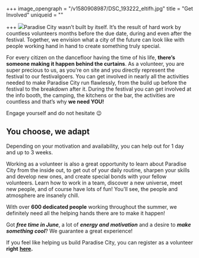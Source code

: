 +++
image_opengraph = "/v1580908987/DSC_193222_eltifh.jpg"
title = "Get Involved"
uniqueid = ""

+++
![](https://res.cloudinary.com/dxswtxauo/image/upload/v1580908987/DSC_193222_eltifh.jpg)Paradise City wasn’t built by itself. It’s the result of hard work by countless volunteers months before the due date, during and even after the festival. Together, we envision what a city of the future can look like with people working hand in hand to create something truly special.

For every citizen on the dancefloor having the time of his life, **there’s someone making it happen behind the curtains**. As a volunteer, you are super precious to us, as you’re on site and you directly represent the festival to our festivalgoers. You can get involved in nearly all the activities needed to make Paradise City run flawlessly, from the build up before the festival to the breakdown after it. During the festival you can get involved at the info booth, the camping, the kitchens or the bar, the activities are countless and that’s why **we need YOU!**

Engage yourself and do not hesitate 😉

## **You choose, we adapt**

Depending on your motivation and availability, you can help out for 1 day and up to 3 weeks.

Working as a volunteer is also a great opportunity to learn about Paradise City from the inside out, to get out of your daily routine, sharpen your skills and develop new ones, and create special bonds with your fellow volunteers. Learn how to work in a team, discover a new universe, meet new people, and of course have lots of fun! You'll see, the people and atmosphere are insanely chill.

With over **600 dedicated people** working throughout the summer, we definitely need all the helping hands there are to make it happen!

Got **_free time in June_**, a lot of **_energy and_** **_motivation_** and a desire to **_make something cool_**? We guarantee a great experience!

If you feel like helping us build Paradise City, you can register as a volunteer **right** [**here**](https://www.eventication.com/events/paradise-city-2020)**.**